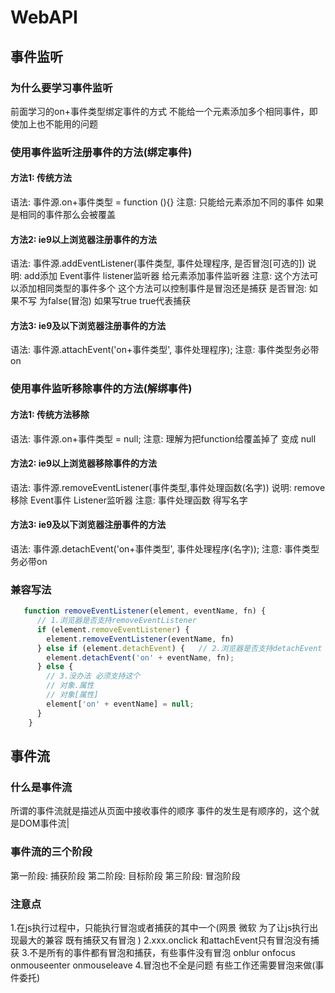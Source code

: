 # WebAPI

## 事件监听

### 为什么要学习事件监听

  前面学习的on+事件类型绑定事件的方式 不能给一个元素添加多个相同事件，即使加上也不能用的问题

### 使用事件监听注册事件的方法(绑定事件)

#### 方法1: 传统方法

  语法: 事件源.on+事件类型 = function (){}
  注意: 只能给元素添加不同的事件 如果是相同的事件那么会被覆盖

#### 方法2: ie9以上浏览器注册事件的方法

  语法: 事件源.addEventListener(事件类型, 事件处理程序, 是否冒泡[可选的])
  说明: add添加 Event事件 listener监听器  给元素添加事件监听器
  注意: 这个方法可以添加相同类型的事件多个 
        这个方法可以控制事件是冒泡还是捕获
  是否冒泡: 如果不写 为false(冒泡) 如果写true true代表捕获

#### 方法3: ie9及以下浏览器注册事件的方法

  语法: 事件源.attachEvent('on+事件类型', 事件处理程序);
  注意: 事件类型务必带on


### 使用事件监听移除事件的方法(解绑事件)

#### 方法1: 传统方法移除

  语法: 事件源.on+事件类型 = null;
  注意: 理解为把function给覆盖掉了 变成 null

#### 方法2: ie9以上浏览器移除事件的方法

  语法: 事件源.removeEventListener(事件类型,事件处理函数(名字))
  说明: remove移除 Event事件 Listener监听器
  注意: 事件处理函数 得写名字

#### 方法3: ie9及以下浏览器注册事件的方法

  语法: 事件源.detachEvent('on+事件类型', 事件处理程序(名字));
  注意: 事件类型务必带on


### 兼容写法

```js
   function removeEventListener(element, eventName, fn) {
      // 1.浏览器是否支持removeEventListener
      if (element.removeEventListener) {
        element.removeEventListener(eventName, fn)
      } else if (element.detachEvent) {   // 2.浏览器是否支持detachEvent
        element.detachEvent('on' + eventName, fn);
      } else {
        // 3.没办法 必须支持这个
        // 对象.属性
        // 对象[属性]
        element['on' + eventName] = null;
      }
    }
```

## 事件流

### 什么是事件流

  所谓的事件流就是描述从页面中接收事件的顺序
  事件的发生是有顺序的，这个就是DOM事件流|


### 事件流的三个阶段

  第一阶段: 捕获阶段
  第二阶段: 目标阶段
  第三阶段: 冒泡阶段

### 注意点
  1.在js执行过程中，只能执行冒泡或者捕获的其中一个(网景  微软  为了让js执行出现最大的兼容 既有捕获又有冒泡 )
  2.xxx.onclick 和attachEvent只有冒泡没有捕获
  3.不是所有的事件都有冒泡和捕获，有些事件没有冒泡 onblur onfocus onmouseenter onmouseleave
  4.冒泡也不全是问题 有些工作还需要冒泡来做(事件委托)
